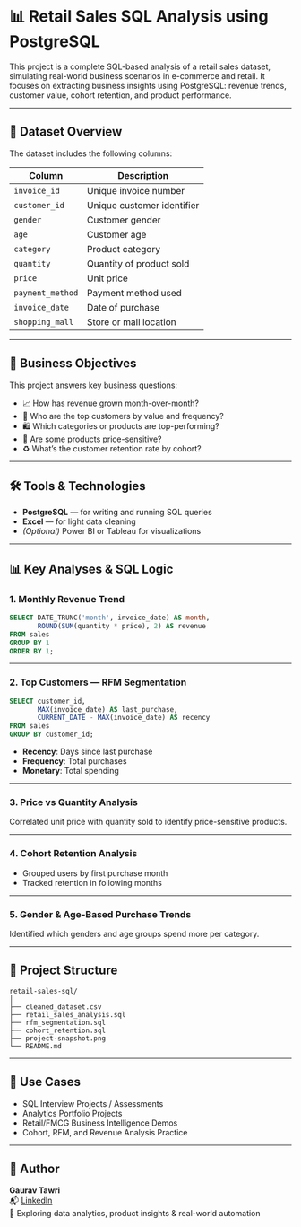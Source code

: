 # 📊 Retail Sales SQL Analysis using PostgreSQL

This project is a complete SQL-based analysis of a retail sales dataset, simulating real-world business scenarios in e-commerce and retail. It focuses on extracting business insights using PostgreSQL: revenue trends, customer value, cohort retention, and product performance.

---

## 📁 Dataset Overview

The dataset includes the following columns:

| Column           | Description                         |
|------------------|-------------------------------------|
| `invoice_id`     | Unique invoice number               |
| `customer_id`    | Unique customer identifier          |
| `gender`         | Customer gender                     |
| `age`            | Customer age                        |
| `category`       | Product category                    |
| `quantity`       | Quantity of product sold            |
| `price`          | Unit price                          |
| `payment_method` | Payment method used                 |
| `invoice_date`   | Date of purchase                    |
| `shopping_mall`  | Store or mall location              |

---
## 🎯 Business Objectives

This project answers key business questions:

- 📈 How has revenue grown month-over-month?
- 👥 Who are the top customers by value and frequency?
- 🛍️ Which categories or products are top-performing?
- 💸 Are some products price-sensitive?
- ♻️ What’s the customer retention rate by cohort?

---

## 🛠️ Tools & Technologies

- **PostgreSQL** — for writing and running SQL queries  
- **Excel** — for light data cleaning  
- *(Optional)* Power BI or Tableau for visualizations

---

## 📊 Key Analyses & SQL Logic

### 1. Monthly Revenue Trend

```sql
SELECT DATE_TRUNC('month', invoice_date) AS month,
       ROUND(SUM(quantity * price), 2) AS revenue
FROM sales
GROUP BY 1
ORDER BY 1;
```

---

### 2. Top Customers — RFM Segmentation

```sql
SELECT customer_id,
       MAX(invoice_date) AS last_purchase,
       CURRENT_DATE - MAX(invoice_date) AS recency
FROM sales
GROUP BY customer_id;
```

- **Recency**: Days since last purchase  
- **Frequency**: Total purchases  
- **Monetary**: Total spending  

---

### 3. Price vs Quantity Analysis

Correlated unit price with quantity sold to identify price-sensitive products.

---

### 4. Cohort Retention Analysis

- Grouped users by first purchase month
- Tracked retention in following months

---

### 5. Gender & Age-Based Purchase Trends

Identified which genders and age groups spend more per category.

---

## 📂 Project Structure

```
retail-sales-sql/
│
├── cleaned_dataset.csv
├── retail_sales_analysis.sql
├── rfm_segmentation.sql
├── cohort_retention.sql
├── project-snapshot.png
└── README.md
```

---

## 📌 Use Cases

- SQL Interview Projects / Assessments  
- Analytics Portfolio Projects  
- Retail/FMCG Business Intelligence Demos  
- Cohort, RFM, and Revenue Analysis Practice

---

## 👤 Author

**Gaurav Tawri**  
📬 [LinkedIn](https://www.linkedin.com/in/gauravtawri/)  
🧠 Exploring data analytics, product insights & real-world automation 
